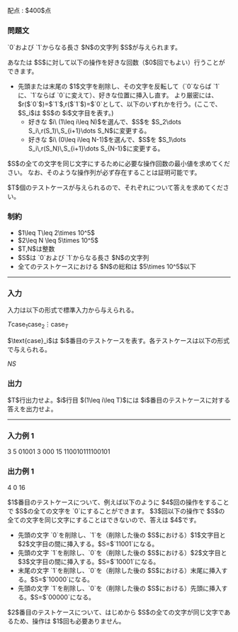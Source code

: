 
<div>

<span>

<span>

<p>
配点 : $400$点
</p>

<div>

<section>

### **問題文**

<p>
`0`および `1`からなる長さ $N$の文字列 $S$が与えられます。
</p>

<p>
あなたは $S$に対して以下の操作を好きな回数（$0$回でもよい）行うことができます。
</p>

<ul>

<li>
先頭または末尾の $1$文字を削除し、その文字を反転して（`0`ならば `1`に、`1`ならば `0`に変えて）、好きな位置に挿入し直す。
より厳密には、$r($`0`$)=$`1`$,r($`1`$)=$`0`として、以下のいずれかを行う。(ここで、$S_i$は $S$の $i$文字目を表す。)
<ul>

<li>
好きな $i\ (1\leq i\leq N)$を選んで、$S$を $S_2\dots S_i\,r(S_1)\,S_{i+1}\dots S_N$に変更する。
</li>

<li>
好きな $i\ (0\leq i\leq N-1)$を選んで、$S$を $S_1\dots S_i\,r(S_N)\,S_{i+1}\dots S_{N-1}$に変更する。
</li>

</ul>

</li>

</ul>

<p>
$S$の全ての文字を同じ文字にするために必要な操作回数の最小値を求めてください。
なお、そのような操作列が必ず存在することは証明可能です。
</p>

<p>
$T$個のテストケースが与えられるので、それぞれについて答えを求めてください。
</p>

</section>

</div>

<div>

<section>

### **制約**

<ul>

<li>
$1\leq T\leq 2\times 10^5$
</li>

<li>
$2\leq N \leq 5\times 10^5$
</li>

<li>
$T,N$は整数
</li>

<li>
$S$は `0`および `1`からなる長さ $N$の文字列
</li>

<li>
全てのテストケースにおける $N$の総和は $5\times 10^5$以下
</li>

</ul>

</section>

</div>

---

<div>

<div>

<section>

### **入力**

<p>
入力は以下の形式で標準入力から与えられる。
</p>

<div>

$T$$\text{case}_1$$\text{case}_2$$\vdots$$\text{case}_T$
</div>

<p>
$\text{case}_i$は $i$番目のテストケースを表す。各テストケースは以下の形式で与えられる。
</p>

<div>

$N$$S$
</div>

</section>

</div>

<div>

<section>

### **出力**

<p>
$T$行出力せよ。$i$行目 $(1\leq i\leq T)$には $i$番目のテストケースに対する答えを出力せよ。
</p>

</section>

</div>

</div>

---

<div>

<section>

### **入力例 1**

<div>

3
5
01001
3
000
15
110010111100101

</div>

</section>

</div>

<div>

<section>

### **出力例 1**

<div>

4
0
16

</div>

<p>
$1$番目のテストケースについて、例えば以下のように $4$回の操作をすることで $S$の全ての文字を `0`にすることができます。
$3$回以下の操作で $S$の全ての文字を同じ文字にすることはできないので、答えは $4$です。
</p>

<ul>

<li>
先頭の文字 `0`を削除し、`1`を（削除した後の $S$における）$1$文字目と $2$文字目の間に挿入する。$S=$`11001`になる。
</li>

<li>
先頭の文字 `1`を削除し、`0`を（削除した後の $S$における）$2$文字目と $3$文字目の間に挿入する。$S=$`10001`になる。
</li>

<li>
末尾の文字 `1`を削除し、`0`を（削除した後の $S$における）末尾に挿入する。$S=$`10000`になる。
</li>

<li>
先頭の文字 `1`を削除し、`0`を（削除した後の $S$における）先頭に挿入する。$S=$`00000`になる。
</li>

</ul>

<p>
$2$番目のテストケースについて、はじめから $S$の全ての文字が同じ文字であるため、操作は $1$回も必要ありません。
</p>

</section>

</div>

</span>

</span>

</div>
